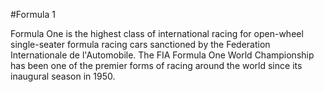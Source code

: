 #Formula 1



Formula One is the highest class of international racing for open-wheel single-seater formula racing cars sanctioned by the Federation Internationale de l'Automobile. The FIA Formula One World Championship has been one of the premier forms of racing around the world since its inaugural season in 1950.